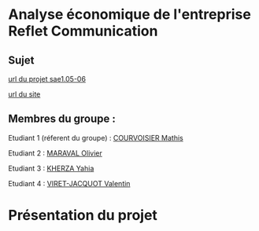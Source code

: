 # Analyse économique de l'entreprise Reflet Communication
## Sujet
[url du projet sae1.05-06](https://github.com/mrvolive/sae1.05-06)

[url du site](https://mrvolive.github.io/sae1_05-06/)

## Membres du groupe :
Etudiant 1 (réferent du groupe) : [COURVOISIER Mathis](mailto:mathis.courvoisier@edu.univ-fcomte.fr?subject=SAE_1_05_06)


Etudiant 2 : [MARAVAL Olivier](mailto:olivier.maraval@edu.univ-fcomte.fr?subject=SAE_1_05_06)


Etudiant 3 : [KHERZA Yahia](mailto:yahia.kherza@edu.univ-fcomte.fr?subject=SAE_1_05_06)


Etudiant 4 : [VIRET-JACQUOT Valentin](mailto:valentin.viret-jacquot@edu.univ-fcomte.fr?subject=SAE_1_05_06)

# Présentation du projet

